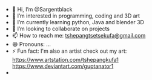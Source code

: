 - 👋 Hi, I’m @Sargentblack
- 👀 I’m interested in programming, coding and 3D art
- 🌱 I’m currently learning python, Java and blender 3D
- 💞️ I’m looking to collaborate on projects 
- 📫 How to reach me: tshepangtsetsekufa@gmail.com 
- 😄 Pronouns: ...
- ⚡ Fun fact: I'm also an artist check out my art: https://www.artstation.com/tshepangkufa1 https://www.deviantart.com/guptanator1
- 

<!---
Sargentblack/Sargentblack is a ✨ special ✨ repository because its `README.md` (this file) appears on your GitHub profile.
You can click the Preview link to take a look at your changes.
--->
